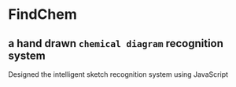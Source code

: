 # FindChem

## a hand drawn `chemical diagram` recognition system

Designed the intelligent sketch recognition system using JavaScript
